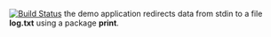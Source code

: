 [![Build Status](https://travis-ci.org/vaulex/lab12.svg?branch=master)](https://travis-ci.org/vaulex/lab12)
the demo application redirects data from stdin to a file **log.txt** using a package **print**.
